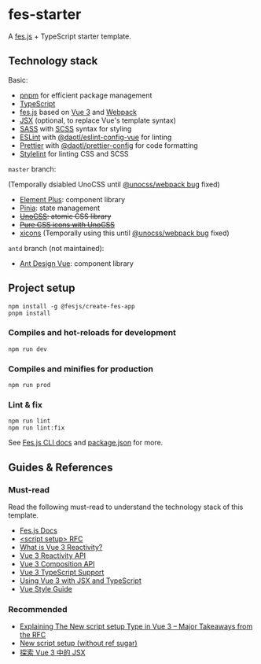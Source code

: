 # fes-starter

A [fes.js](https://github.com/WeBankFinTech/fes.js) + TypeScript starter template.

## Technology stack

Basic:

- [pnpm](https://pnpm.io/) for efficient package management
- [TypeScript](https://www.typescriptlang.org/)
- [fes.js](https://github.com/WeBankFinTech/fes.js) based on [Vue 3](https://v3.vuejs.org/) and [Webpack](https://webpack.js.org/)
- [JSX](https://v3.vuejs.org/guide/render-function.html#jsx) (optional, to replace Vue's template syntax)
- [SASS](https://sass-lang.com/) with [SCSS](https://sass-lang.com/documentation/syntax#scss) syntax for styling
- [ESLint](https://eslint.org/) with [@daotl/eslint-config-vue](https://github.com/daotl/web-style-configs#using-eslint-config) for linting
- [Prettier](https://prettier.io/) with [@daotl/prettier-config](https://github.com/daotl/web-style-configs#using-prettier-config) for code formatting
- [Stylelint](https://stylelint.io/) for linting CSS and SCSS

`master` branch:

(Temporally dsiabled UnoCSS until [@unocss/webpack bug](https://github.com/unocss/unocss/issues/797) fixed)

- [Element Plus](https://element-plus.org/): component library
- [Pinia](https://pinia.vuejs.org/): state management
- ~~[UnoCSS](https://github.com/unocss/unocss): atomic CSS library~~
- ~~[Pure CSS icons with UnoCSS](https://github.com/unocss/unocss/tree/main/packages/preset-icons)~~
- [xicons](https://github.com/07akioni/xicons) (Temporally using this until [@unocss/webpack bug](https://github.com/unocss/unocss/issues/797) fixed)

`antd` branch (not maintained):

- [Ant Design Vue](https://www.antdv.com/): component library

## Project setup

```shell
npm install -g @fesjs/create-fes-app
pnpm install
```

### Compiles and hot-reloads for development

```shell
npm run dev
```

### Compiles and minifies for production

```shell
npm run prod
```

### Lint & fix

```shell
npm run lint
npm run lint:fix
```

See [Fes.js CLI docs](https://winixt.gitee.io/fesjs/zh/reference/cli/) and [package.json](./package.json) for more.

## Guides & References

### Must-read

Read the following must-read to understand the technology stack of this template.

- [Fes.js Docs](https://winixt.gitee.io/fesjs/zh/guide/)
- [\<script setup> RFC](https://github.com/vuejs/rfcs/blob/script-setup-2/active-rfcs/0000-script-setup.md)
- [What is Vue 3 Reactivity?](https://v3.vuejs.org/guide/reactivity.html#what-is-reactivity)
- [Vue 3 Reactivity API](https://v3.vuejs.org/api/reactivity-api.html)
- [Vue 3 Composition API](https://v3.vuejs.org/api/composition-api.html)
- [Vue 3 TypeScript Support](https://v3.vuejs.org/guide/typescript-support.html#annotating-props)
- [Using Vue 3 with JSX and TypeScript](https://bypaulshen.com/posts/vue-3-jsx-typescript)
- [Vue Style Guide](https://v3.vuejs.org/style-guide/)

### Recommended

- [Explaining The New script setup Type in Vue 3 – Major Takeaways from the RFC](https://learnvue.co/2021/05/explaining-the-new-script-setup-type-in-vue-3-major-takeaways-from-the-rfc/)
- [New script setup (without ref sugar)](https://github.com/vuejs/rfcs/pull/227)
- [探索 Vue 3 中的 JSX](https://juejin.cn/post/6965057432544346143)
